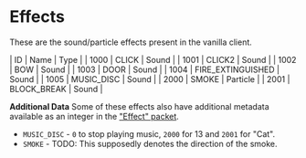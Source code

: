 # Effects
These are the sound/particle effects present in the vanilla client.

| ID | Name | Type |
| 1000 | CLICK | Sound |
| 1001 | CLICK2 | Sound |
| 1002 | BOW | Sound |
| 1003 | DOOR | Sound |
| 1004 | FIRE_EXTINGUISHED | Sound |
| 1005 | MUSIC_DISC | Sound |
| 2000 | SMOKE | Particle |
| 2001 | BLOCK_BREAK | Sound |

**Additional Data**
Some of these effects also have additional metadata available as an integer in the ["Effect" packet](packets/061-effect.md).
- `MUSIC_DISC` - `0` to stop playing music, `2000` for 13 and `2001` for "Cat".
- `SMOKE` - TODO: This supposedly denotes the direction of the smoke.